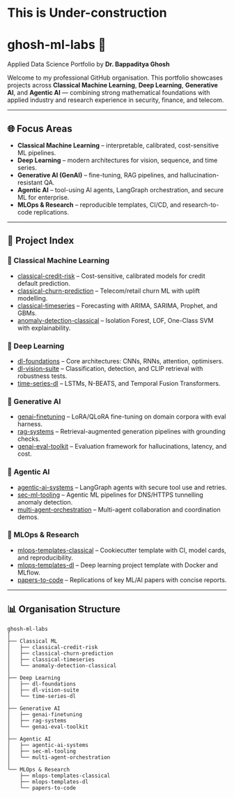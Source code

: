 # This is Under-construction

# ghosh-ml-labs 🚀
Applied Data Science Portfolio by **Dr. Bappaditya Ghosh**  

Welcome to my professional GitHub organisation. This portfolio showcases projects across **Classical Machine Learning**, **Deep Learning**, **Generative AI**, and **Agentic AI** — combining strong mathematical foundations with applied industry and research experience in security, finance, and telecom.

---

## 🌐 Focus Areas
- **Classical Machine Learning** – interpretable, calibrated, cost-sensitive ML pipelines.  
- **Deep Learning** – modern architectures for vision, sequence, and time series.  
- **Generative AI (GenAI)** – fine-tuning, RAG pipelines, and hallucination-resistant QA.  
- **Agentic AI** – tool-using AI agents, LangGraph orchestration, and secure ML for enterprise.  
- **MLOps & Research** – reproducible templates, CI/CD, and research-to-code replications.  

---

## 📂 Project Index

### 🔹 Classical Machine Learning
- [classical-credit-risk](#) – Cost-sensitive, calibrated models for credit default prediction.  
- [classical-churn-prediction](#) – Telecom/retail churn ML with uplift modelling.  
- [classical-timeseries](#) – Forecasting with ARIMA, SARIMA, Prophet, and GBMs.  
- [anomaly-detection-classical](#) – Isolation Forest, LOF, One-Class SVM with explainability.  

### 🔹 Deep Learning
- [dl-foundations](#) – Core architectures: CNNs, RNNs, attention, optimisers.  
- [dl-vision-suite](#) – Classification, detection, and CLIP retrieval with robustness tests.  
- [time-series-dl](#) – LSTMs, N-BEATS, and Temporal Fusion Transformers.  

### 🔹 Generative AI
- [genai-finetuning](#) – LoRA/QLoRA fine-tuning on domain corpora with eval harness.  
- [rag-systems](#) – Retrieval-augmented generation pipelines with grounding checks.  
- [genai-eval-toolkit](#) – Evaluation framework for hallucinations, latency, and cost.  

### 🔹 Agentic AI
- [agentic-ai-systems](#) – LangGraph agents with secure tool use and retries.  
- [sec-ml-tooling](#) – Agentic ML pipelines for DNS/HTTPS tunnelling anomaly detection.  
- [multi-agent-orchestration](#) – Multi-agent collaboration and coordination demos.  

### 🔹 MLOps & Research
- [mlops-templates-classical](#) – Cookiecutter template with CI, model cards, and reproducibility.  
- [mlops-templates-dl](#) – Deep learning project template with Docker and MLflow.  
- [papers-to-code](#) – Replications of key ML/AI papers with concise reports.  

---

## 📊 Organisation Structure

```text
ghosh-ml-labs
│
├── Classical ML
│   ├── classical-credit-risk
│   ├── classical-churn-prediction
│   ├── classical-timeseries
│   └── anomaly-detection-classical
│
├── Deep Learning
│   ├── dl-foundations
│   ├── dl-vision-suite
│   └── time-series-dl
│
├── Generative AI
│   ├── genai-finetuning
│   ├── rag-systems
│   └── genai-eval-toolkit
│
├── Agentic AI
│   ├── agentic-ai-systems
│   ├── sec-ml-tooling
│   └── multi-agent-orchestration
│
└── MLOps & Research
    ├── mlops-templates-classical
    ├── mlops-templates-dl
    └── papers-to-code
